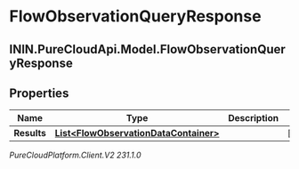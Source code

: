# FlowObservationQueryResponse

## ININ.PureCloudApi.Model.FlowObservationQueryResponse

## Properties

|Name | Type | Description | Notes|
|------------ | ------------- | ------------- | -------------|
| **Results** | [**List&lt;FlowObservationDataContainer&gt;**](FlowObservationDataContainer) |  | [optional] |



_PureCloudPlatform.Client.V2 231.1.0_
